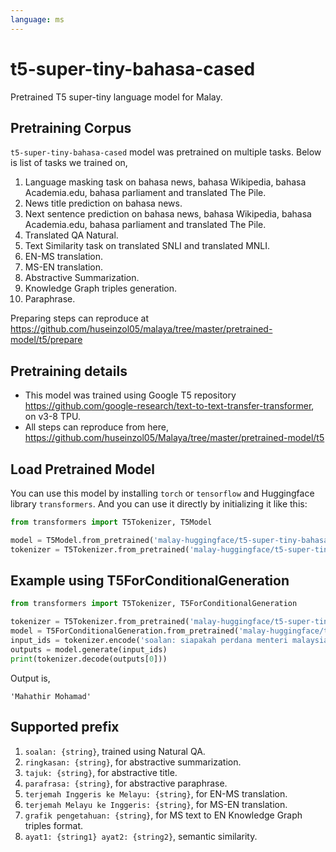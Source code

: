 ```yaml
---
language: ms
---
```


# t5-super-tiny-bahasa-cased

Pretrained T5 super-tiny language model for Malay. 

## Pretraining Corpus

`t5-super-tiny-bahasa-cased` model was pretrained on multiple tasks. Below is list of tasks we trained on,

1. Language masking task on bahasa news, bahasa Wikipedia, bahasa Academia.edu, bahasa parliament and translated The Pile.
2. News title prediction on bahasa news.
3. Next sentence prediction on bahasa news, bahasa Wikipedia, bahasa Academia.edu, bahasa parliament and translated The Pile.
4. Translated QA Natural.
5. Text Similarity task on translated SNLI and translated MNLI.
6. EN-MS translation.
7. MS-EN translation.
8. Abstractive Summarization.
9. Knowledge Graph triples generation.
10. Paraphrase.

Preparing steps can reproduce at https://github.com/huseinzol05/malaya/tree/master/pretrained-model/t5/prepare

## Pretraining details

- This model was trained using Google T5 repository https://github.com/google-research/text-to-text-transfer-transformer, on v3-8 TPU.
- All steps can reproduce from here, https://github.com/huseinzol05/Malaya/tree/master/pretrained-model/t5

## Load Pretrained Model

You can use this model by installing `torch` or `tensorflow` and Huggingface library `transformers`. And you can use it directly by initializing it like this:  

```python
from transformers import T5Tokenizer, T5Model

model = T5Model.from_pretrained('malay-huggingface/t5-super-tiny-bahasa-cased')
tokenizer = T5Tokenizer.from_pretrained('malay-huggingface/t5-super-tiny-bahasa-cased')
```

## Example using T5ForConditionalGeneration

```python
from transformers import T5Tokenizer, T5ForConditionalGeneration

tokenizer = T5Tokenizer.from_pretrained('malay-huggingface/t5-super-tiny-bahasa-cased')
model = T5ForConditionalGeneration.from_pretrained('malay-huggingface/t5-super-tiny-bahasa-cased')
input_ids = tokenizer.encode('soalan: siapakah perdana menteri malaysia?', return_tensors = 'pt')
outputs = model.generate(input_ids)
print(tokenizer.decode(outputs[0]))
```

Output is,

```
'Mahathir Mohamad'
```

## Supported prefix

1. `soalan: {string}`, trained using Natural QA.
2. `ringkasan: {string}`, for abstractive summarization.
3. `tajuk: {string}`, for abstractive title.
4. `parafrasa: {string}`, for abstractive paraphrase.
5. `terjemah Inggeris ke Melayu: {string}`, for EN-MS translation.
6. `terjemah Melayu ke Inggeris: {string}`, for MS-EN translation.
7. `grafik pengetahuan: {string}`, for MS text to EN Knowledge Graph triples format.
8. `ayat1: {string1} ayat2: {string2}`, semantic similarity.